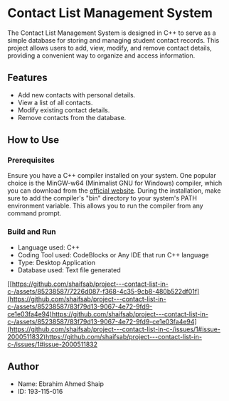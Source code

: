 # Contact List Management System

The Contact List Management System is designed in C++ to serve as a simple database for storing and managing student contact records. This project allows users to add, view, modify, and remove contact details, providing a convenient way to organize and access information.

## Features

- Add new contacts with personal details.
- View a list of all contacts.
- Modify existing contact details.
- Remove contacts from the database.

## How to Use

### Prerequisites

Ensure you have a C++ compiler installed on your system. One popular choice is the MinGW-w64 (Minimalist GNU for Windows) compiler, which you can download from the [official website](https://mingw-w64.org/doku.php).
During the installation, make sure to add the compiler's "bin" directory to your system's PATH environment variable. This allows you to run the compiler from any command prompt.


### Build and Run

- Language used: C++
- Coding Tool used: CodeBlocks or Any IDE that run C++ language
- Type: Desktop Application
- Database used: Text file generated

[[https://github.com/shaifsab/project---contact-list-in-c-/assets/85238587/7226d087-f368-4c35-9cb8-480b522df01f](https://github.com/shaifsab/project---contact-list-in-c-/assets/85238587/83f79d13-9067-4e72-9fd9-ce1e03fa4e94)https://github.com/shaifsab/project---contact-list-in-c-/assets/85238587/83f79d13-9067-4e72-9fd9-ce1e03fa4e94](https://github.com/shaifsab/project---contact-list-in-c-/issues/1#issue-2000511832)https://github.com/shaifsab/project---contact-list-in-c-/issues/1#issue-2000511832

## Author
- Name: Ebrahim Ahmed Shaip
- ID: 193-115-016


   

